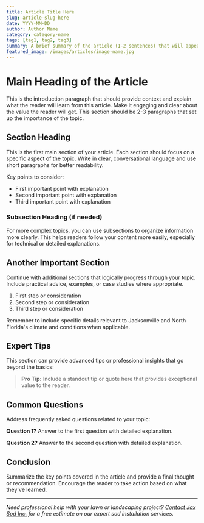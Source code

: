 ```yaml
---
title: Article Title Here
slug: article-slug-here
date: YYYY-MM-DD
author: Author Name
category: category-name
tags: [tag1, tag2, tag3]
summary: A brief summary of the article (1-2 sentences) that will appear in article listings.
featured_image: /images/articles/image-name.jpg
---
```


# Main Heading of the Article

This is the introduction paragraph that should provide context and explain what the reader will learn from this article. Make it engaging and clear about the value the reader will get. This section should be 2-3 paragraphs that set up the importance of the topic.

## Section Heading

This is the first main section of your article. Each section should focus on a specific aspect of the topic. Write in clear, conversational language and use short paragraphs for better readability.

Key points to consider:
* First important point with explanation
* Second important point with explanation
* Third important point with explanation

### Subsection Heading (if needed)

For more complex topics, you can use subsections to organize information more clearly. This helps readers follow your content more easily, especially for technical or detailed explanations.

## Another Important Section

Continue with additional sections that logically progress through your topic. Include practical advice, examples, or case studies where appropriate.

1. First step or consideration
2. Second step or consideration
3. Third step or consideration

Remember to include specific details relevant to Jacksonville and North Florida's climate and conditions when applicable.

## Expert Tips

This section can provide advanced tips or professional insights that go beyond the basics:

> **Pro Tip:** Include a standout tip or quote here that provides exceptional value to the reader.

## Common Questions

Address frequently asked questions related to your topic:

**Question 1?**
Answer to the first question with detailed explanation.

**Question 2?**
Answer to the second question with detailed explanation.

## Conclusion

Summarize the key points covered in the article and provide a final thought or recommendation. Encourage the reader to take action based on what they've learned.

---

*Need professional help with your lawn or landscaping project? [Contact Jax Sod Inc.](/contact.php) for a free estimate on our expert sod installation services.*
